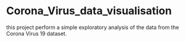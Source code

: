 # Corona_Virus_data_visualisation
 this project perform a simple exploratory analysis of the data from the Corona Virus 19 dataset.

